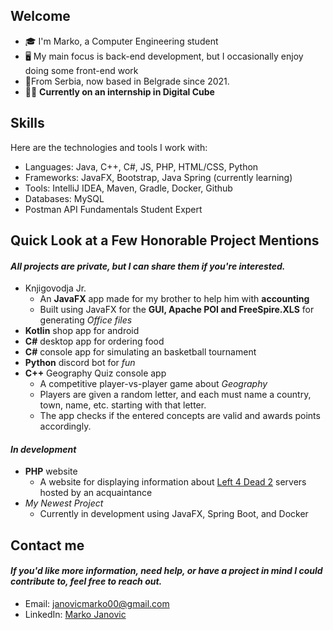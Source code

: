 ## Welcome
- 🎓 I'm Marko, a Computer Engineering student
- 🖥 My main focus is back-end development, but I occasionally enjoy doing some front-end work
- 📍From Serbia, now based in Belgrade since 2021.
- 👨‍💻 **Currently on an internship in Digital Cube**

## Skills 
Here are the technologies and tools I work with:
- Languages: Java, C++, C#, JS, PHP, HTML/CSS, Python
- Frameworks: JavaFX, Bootstrap, Java Spring (currently learning)
- Tools: IntelliJ IDEA, Maven, Gradle, Docker, Github
- Databases: MySQL
- Postman API Fundamentals Student Expert

## Quick Look at a Few Honorable Project Mentions
#### *All projects are private, but I can share them if you're interested.*
- Knjigovodja Jr.
  - An **JavaFX** app made for my brother to help him with **accounting**
  - Built using JavaFX for the **GUI, Apache POI and FreeSpire.XLS** for generating *Office files*
- **Kotlin** shop app for android
- **C#** desktop app for ordering food
- **C#** console app for simulating an basketball tournament
- **Python** discord bot for *fun*
- **C++** Geography Quiz console app
  - A competitive player-vs-player game about *Geography*
  - Players are given a random letter, and each must name a country, town, name, etc. starting with that letter.
  - The app checks if the entered concepts are valid and awards points accordingly.
#### *In development*
- **PHP** website
  - A website for displaying information about [Left 4 Dead 2](https://store.steampowered.com/app/550/Left_4_Dead_2/) servers hosted by an acquaintance
- *My Newest Project*
  - Currently in development using JavaFX, Spring Boot, and Docker

## Contact me
#### *If you'd like more information, need help, or have a project in mind I could contribute to, feel free to reach out.*
- Email: janovicmarko00@gmail.com
- LinkedIn: [Marko Janovic](https://www.linkedin.com/in/marko-janovi%C4%87-94535b26b)
